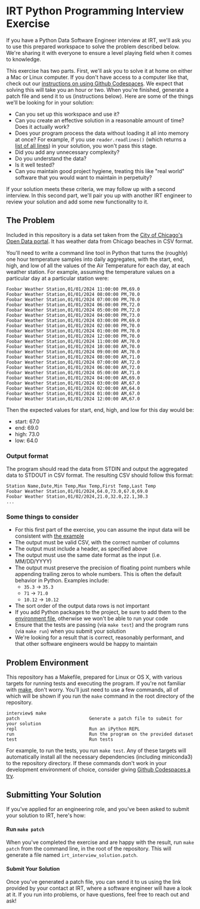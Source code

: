# IRT Python Programming Interview Exercise

If you have a Python Data Software Engineer interview at IRT, we'll ask you to use this prepared workspace to solve the problem described below. We're sharing it with everyone to ensure a level playing field when it comes to knowledge.

This exercise has two parts. First, we'll ask you to solve it at home on either a Mac or Linux computer. If you don't have access to a computer like that, check out our [instructions on using Github Codespaces](CODESPACES.md). We expect that solving this will take you an hour or two. When you're finished, generate a patch file and send it to us (instructions below). Here are some of the things we'll be looking for in your solution:

  * Can you set up this workspace and use it?
  * Can you create an effective solution in a reasonable amount of time? Does it actually work?
  * Does your program process the data without loading it all into memory at once? For example, if you use `reader.readlines()` (which returns a [list of all lines](https://docs.python.org/3/library/io.html#io.IOBase.readlines)) in your solution, you won't pass this stage.
  * Did you add any unnecessary complexity?
  * Do you understand the data?
  * Is it well tested?
  * Can you maintain good project hygiene, treating this like "real world" software that you would want to maintain in perpetuity?

If your solution meets these criteria, we may follow up with a second interview. In this second part, we'll pair you up with another IRT engineer to review your solution and add some new functionality to it. 

## The Problem

Included in this repository is a data set taken from the [City of Chicago's Open Data portal](https://data.cityofchicago.org/). It has weather data from Chicago beaches in CSV format.

You'll need to write a command line tool in Python that turns the (roughly) one hour temperature samples into daily aggregates, with the start, end, high, and low of all the values of the Air Temperature for each day, at each weather station. For example, assuming the temperature values on a particular day at a particular station were:

```
Foobar Weather Station,01/01/2024 11:00:00 PM,69.0
Foobar Weather Station,01/01/2024 08:00:00 PM,70.0
Foobar Weather Station,01/01/2024 07:00:00 PM,70.0
Foobar Weather Station,01/01/2024 06:00:00 PM,72.0
Foobar Weather Station,01/01/2024 05:00:00 PM,72.0
Foobar Weather Station,01/01/2024 04:00:00 PM,73.0
Foobar Weather Station,01/01/2024 03:00:00 PM,69.0
Foobar Weather Station,01/01/2024 02:00:00 PM,70.0
Foobar Weather Station,01/01/2024 01:00:00 PM,70.0
Foobar Weather Station,01/01/2024 12:00:00 PM,70.0
Foobar Weather Station,01/01/2024 11:00:00 AM,70.0
Foobar Weather Station,01/01/2024 10:00:00 AM,70.0
Foobar Weather Station,01/01/2024 09:00:00 AM,70.0
Foobar Weather Station,01/01/2024 08:00:00 AM,71.0
Foobar Weather Station,01/01/2024 07:00:00 AM,72.0
Foobar Weather Station,01/01/2024 06:00:00 AM,72.0
Foobar Weather Station,01/01/2024 05:00:00 AM,71.0
Foobar Weather Station,01/01/2024 04:00:00 AM,69.0
Foobar Weather Station,01/01/2024 03:00:00 AM,67.0
Foobar Weather Station,01/01/2024 02:00:00 AM,64.0
Foobar Weather Station,01/01/2024 01:00:00 AM,67.0
Foobar Weather Station,01/01/2024 12:00:00 AM,67.0
```

Then the expected values for start, end, high, and low for this day would be:

* start: 67.0
* end: 69.0
* high: 73.0
* low: 64.0

### Output format

The program should read the data from STDIN and output the aggregated data to STDOUT in CSV format. The resulting CSV should follow this format:

```
Station Name,Date,Min Temp,Max Temp,First Temp,Last Temp
Foobar Weather Station,01/01/2024,64.0,73.0,67.0,69.0
Foobar Weather Station,01/02/2024,21.0,32.0,22.1,30.3
...
```

### Some things to consider
* For this first part of the exercise, you can assume the input data will be consistent with [the example](https://github.com/aowc/interview/blob/main/data/weather_chicago.csv)
* The output must be valid CSV, with the correct number of columns
* The output must include a header, as specified above
* The output must use the same date format as the input (i.e. MM/DD/YYYY)
* The output must preserve the precision of floating point numbers while appending trailing zeros to whole numbers. This is often the default behavior in Python. Examples include:
    * `35.3` -> `35.3`
    * `71` -> `71.0`
    * `10.12` -> `10.12`
* The sort order of the output data rows is not important
* If you add Python packages to the project, be sure to add them to the [environment file](https://github.com/aowc/interview/blob/main/environment.yml), otherwise we won't be able to run your code
* Ensure that the tests are passing (via `make test`) and the program runs (via `make run`) when you submit your solution
* We're looking for a result that is correct, reasonably performant, and that other software engineers would be happy to maintain

## Problem Environment

This repository has a Makefile, prepared for Linux or OS X, with various targets for running tests and executing the program. If you're not familiar with [make](http://matt.might.net/articles/intro-to-make/), don't worry. You'll just need to use a few commands, all of which will be shown if you run the `make` command in the root directory of the repository.

```
interview$ make
patch                          Generate a patch file to submit for your solution
repl                           Run an iPython REPL
run                            Run the program on the provided dataset
test                           Run tests
```

For example, to run the tests, you run `make test`. Any of these targets will automatically install all the necessary dependencies (including miniconda3) to the repository directory. If these commands don't work in your development environment of choice, consider giving [Github Codespaces a try](CODESPACES.md).

## Submitting Your Solution

If you've applied for an engineering role, and you've been asked to submit your solution to IRT, here's how:

#### Run `make patch`

When you've completed the exercise and are happy with the result, run `make patch` from the command line, in the root of the repository. This will generate a file named `irt_interview_solution.patch`.

#### Submit Your Solution

Once you've generated a patch file, you can send it to us using the link provided by your contact at IRT, where a software engineer will have a look at it. If you run into problems, or have questions, feel free to reach out and ask!

